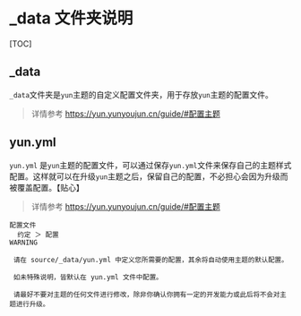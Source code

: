 # _data 文件夹说明
[TOC]

## _data
`_data`文件夹是`yun`主题的自定义配置文件夹，用于存放`yun`主题的配置文件。

> 详情参考 <https://yun.yunyoujun.cn/guide/#配置主题>

## yun.yml
`yun.yml` 是`yun`主题的配置文件，可以通过保存`yun.yml`文件来保存自己的主题样式配置。这样就可以在升级`yun`主题之后，保留自己的配置，不必担心会因为升级而被覆盖配置。【贴心】

> 详情参考 <https://yun.yunyoujun.cn/guide/#配置主题>

```
配置文件
  约定 ＞ 配置
WARNING

 请在 source/_data/yun.yml 中定义您所需要的配置，其余将自动使用主题的默认配置。

 如未特殊说明，皆默认在 yun.yml 文件中配置。

 请最好不要对主题的任何文件进行修改，除非你确认你拥有一定的开发能力或此后将不会对主题进行升级。
```


